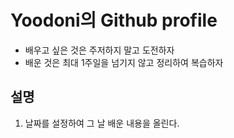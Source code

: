 # Yoodoni의 Github profile


- 배우고 싶은 것은 주저하지 말고 도전하자
- 배운 것은 최대 1주일을 넘기지 않고 정리하여 복습하자

## 설명

1. 날짜를 설정하여 그 날 배운 내용을 올린다.